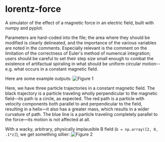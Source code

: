 # lorentz-force

A simulator of the effect of a magnetic force in an electric field, built with numpy and pyplot.

Parameters are hard-coded into the file; the area where they should be modified is clearly delineated, and the importance of the various variables are noted in the comments. Especially relevant is the comment on the limitation of the correctness of Euler's method of numerical integration; users should be careful to set their step size small enough to combat the existence of artifactual spiraling in what should be uniform circular motion--e.g. what occurs in a constant magnetic field. 

Here are some example outputs:
![Figure 1](catherinemoresco.github.com/lorentz-force/readme-assets/img/figure_1.png)

Here, we have three particle trajectories in a constant magnetic field. The black trajectory is a particle traveling wholly perpendicular to the magnetic field—its path is a circle, as expected. The red path is a particle with velocity components both parallel to and perpendicular to the field, resulting in a helix—it also has a greater mass, which results in a wider curvature of path. The blue line is a particle traveling completely parallel to the force—its motion is not affected at all.

With a wacky, arbitrary, physically implausible B field (`b = np.array([2, 0, .1*z]`), we get something sillier:
![Figure 2](catherinemoresco.github.com/lorentz-force/readme-assets/figure_2.png)

